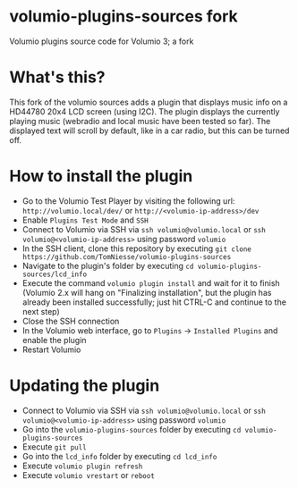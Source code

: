 # volumio-plugins-sources fork
Volumio plugins source code for Volumio 3; a fork

# What's this?

This fork of the volumio sources adds a plugin that displays music info on a HD44780 20x4 LCD screen (using I2C).
The plugin displays the currently playing music (webradio and local music have been tested so far).
The displayed text will scroll by default, like in a car radio, but this can be turned off.

# How to install the plugin

- Go to the Volumio Test Player by visiting the following url: `http://volumio.local/dev/` or `http://<volumio-ip-address>/dev`
- Enable `Plugins Test Mode` and `SSH`
- Connect to Volumio via SSH via `ssh volumio@volumio.local` or `ssh volumio@<volumio-ip-address>` using password `volumio`
- In the SSH client, clone this repository by executing `git clone https://github.com/TomNiesse/volumio-plugins-sources`
- Navigate to the plugin's folder by executing `cd volumio-plugins-sources/lcd_info`
- Execute the command `volumio plugin install` and wait for it to finish
  (Volumio 2.x will hang on "Finalizing installation", but the plugin has already been installed successfully; just hit CTRL-C and continue to the next step)
- Close the SSH connection
- In the Volumio web interface, go to `Plugins` -> `Installed Plugins` and enable the plugin
- Restart Volumio

# Updating the plugin

- Connect to Volumio via SSH via `ssh volumio@volumio.local` or `ssh volumio@<volumio-ip-address>` using password `volumio`
- Go into the `volumio-plugins-sources` folder by executing `cd volumio-plugins-sources`
- Execute `git pull`
- Go into the `lcd_info` folder by executing `cd lcd_info`
- Execute `volumio plugin refresh`
- Execute `volumio vrestart` or `reboot`
